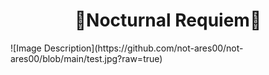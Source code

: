 <h1 align="center">🌙Nocturnal Requiem🌙</h1>
![Image Description](https://github.com/not-ares00/not-ares00/blob/main/test.jpg?raw=true) 



